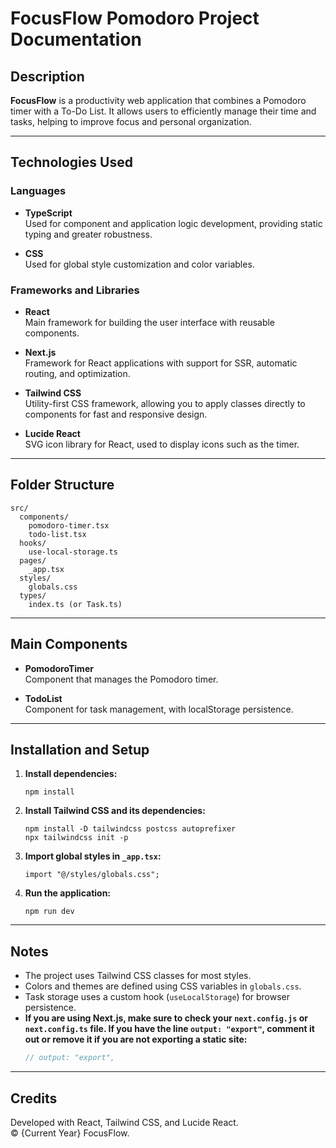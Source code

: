 # FocusFlow Pomodoro Project Documentation

## Description

**FocusFlow** is a productivity web application that combines a Pomodoro timer with a To-Do List. It allows users to efficiently manage their time and tasks, helping to improve focus and personal organization.

---

## Technologies Used

### Languages

- **TypeScript**  
  Used for component and application logic development, providing static typing and greater robustness.

- **CSS**  
  Used for global style customization and color variables.

### Frameworks and Libraries

- **React**  
  Main framework for building the user interface with reusable components.

- **Next.js**  
  Framework for React applications with support for SSR, automatic routing, and optimization.

- **Tailwind CSS**  
  Utility-first CSS framework, allowing you to apply classes directly to components for fast and responsive design.

- **Lucide React**  
  SVG icon library for React, used to display icons such as the timer.

---

## Folder Structure

```
src/
  components/
    pomodoro-timer.tsx
    todo-list.tsx
  hooks/
    use-local-storage.ts
  pages/
    _app.tsx
  styles/
    globals.css
  types/
    index.ts (or Task.ts)
```

---

## Main Components

- **PomodoroTimer**  
  Component that manages the Pomodoro timer.

- **TodoList**  
  Component for task management, with localStorage persistence.

---

## Installation and Setup

1. **Install dependencies:**
   ```
   npm install
   ```

2. **Install Tailwind CSS and its dependencies:**
   ```
   npm install -D tailwindcss postcss autoprefixer
   npx tailwindcss init -p
   ```

3. **Import global styles in `_app.tsx`:**
   ```tsx
   import "@/styles/globals.css";
   ```

4. **Run the application:**
   ```
   npm run dev
   ```

---

## Notes

- The project uses Tailwind CSS classes for most styles.
- Colors and themes are defined using CSS variables in `globals.css`.
- Task storage uses a custom hook (`useLocalStorage`) for browser persistence.
- **If you are using Next.js, make sure to check your `next.config.js` or `next.config.ts` file. If you have the line `output: "export"`, comment it out or remove it if you are not exporting a static site:**
  ```js
  // output: "export",
  ```

---

## Credits

Developed with React, Tailwind CSS, and Lucide React.  
© {Current Year} FocusFlow.